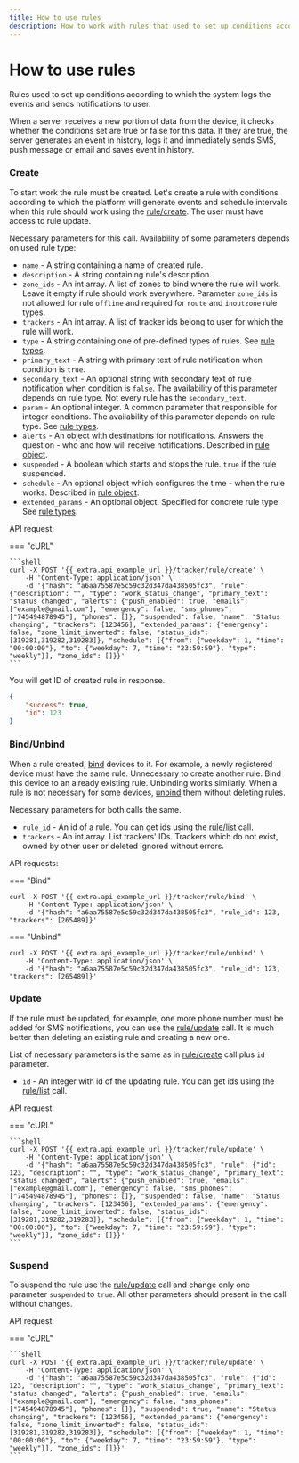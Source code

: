```yaml
---
title: How to use rules
description: How to work with rules that used to set up conditions according to which the system logs the events and sends notifications to user.
---
```


# How to use rules

Rules used to set up conditions according to which the system logs the events and sends notifications to user.

When a server receives a new portion of data from the device, it checks whether the conditions set are true 
or false for this data. If they are true, the server generates an event in history, logs it and immediately sends SMS,
push message or email and saves event in history.
 
### Create

To start work the rule must be created. Let's create a rule with conditions according to which the platform will generate events and schedule intervals when this
 rule should work using the [rule/create](../resources/tracking/tracker/rules/rule.md#create). The user must have access to rule update.

Necessary parameters for this call. Availability of some parameters depends on used rule type:

* `name` - A string containing a name of created rule.
* `description` - A string containing rule's description.
* `zone_ids` - An int array. A list of zones to bind where the rule will work. Leave it empty if rule should work 
everywhere. Parameter `zone_ids` is not allowed for rule `offline` and required for `route` and `inoutzone` rule types.
* `trackers` - An int array. A list of tracker ids belong to user for which the rule will work.
* `type` - A string containing one of pre-defined types of rules. See [rule types](../resources/tracking/tracker/rules/rule_types.md).
* `primary_text` - A string with primary text of rule notification when condition is `true`.
* `secondary_text` - An optional string with secondary text of rule notification when condition is `false`. The availability of 
this parameter depends on rule type. Not every rule has the `secondary_text`.
* `param` - An optional integer. A common parameter that responsible for integer conditions. 
The availability of this parameter depends on rule type. See [rule types](../resources/tracking/tracker/rules/rule_types.md). 
* `alerts` - An object with destinations for notifications. Answers the question - who and how will receive notifications. Described in [rule object](../resources/tracking/tracker/rules/rule.md).
* `suspended` - A boolean which starts and stops the rule. `true` if the rule suspended.
* `schedule` - An optional object which configures the time - when the rule works. Described in [rule object](../resources/tracking/tracker/rules/rule.md).
* `extended_params` - An optional object. Specified for concrete rule type. See [rule types](../resources/tracking/tracker/rules/rule_types.md).

API request:

=== "cURL"

    ```shell
    curl -X POST '{{ extra.api_example_url }}/tracker/rule/create' \
        -H 'Content-Type: application/json' \
        -d '{"hash": "a6aa75587e5c59c32d347da438505fc3", "rule": {"description": "", "type": "work_status_change", "primary_text": "status changed", "alerts": {"push_enabled": true, "emails": ["example@gmail.com"], "emergency": false, "sms_phones": ["745494878945"], "phones": []}, "suspended": false, "name": "Status changing", "trackers": [123456], "extended_params": {"emergency": false, "zone_limit_inverted": false, "status_ids": [319281,319282,319283]}, "schedule": [{"from": {"weekday": 1, "time": "00:00:00"}, "to": {"weekday": 7, "time": "23:59:59"}, "type": "weekly"}], "zone_ids": []}}'
    ```

You will get ID of created rule in response. 

```json
{
    "success": true,
    "id": 123
}
```

### Bind/Unbind

When a rule created, [bind](../resources/tracking/tracker/rules/rule.md#bind) devices to it. For example, a newly registered device must have the same rule. Unnecessary
to create another rule. Bind this device to an already existing rule.
Unbinding works similarly. When a rule is not necessary for some devices, [unbind](../resources/tracking/tracker/rules/rule.md#unbind) them without deleting rules.

Necessary parameters for both calls the same.
 
* `rule_id` - An id of a rule. You can get ids using the [rule/list](../resources/tracking/tracker/rules/rule.md#list) call.
* `trackers` - An int array. List trackers' IDs. Trackers which do not exist, owned by other user or deleted ignored without errors.
 
API requests:
 
=== "Bind"

 ```shell
 curl -X POST '{{ extra.api_example_url }}/tracker/rule/bind' \
     -H 'Content-Type: application/json' \
     -d '{"hash": "a6aa75587e5c59c32d347da438505fc3", "rule_id": 123, "trackers": [265489]}'
 ```

=== "Unbind"

 ```shell
 curl -X POST '{{ extra.api_example_url }}/tracker/rule/unbind' \
     -H 'Content-Type: application/json' \
     -d '{"hash": "a6aa75587e5c59c32d347da438505fc3", "rule_id": 123, "trackers": [265489]}'
 ```

### Update

If the rule must be updated, for example, one more phone number must be added for SMS notifications, you can use the 
[rule/update](../resources/tracking/tracker/rules/rule.md#update) call. It is much better than deleting an existing rule and creating a new one.

List of necessary parameters is the same as in [rule/create](#create) call plus `id` parameter.

* `id` - An integer with id of the updating rule. You can get ids using the [rule/list](../resources/tracking/tracker/rules/rule.md#list) call.

API request:

=== "cURL"

    ```shell
    curl -X POST '{{ extra.api_example_url }}/tracker/rule/update' \
        -H 'Content-Type: application/json' \
        -d '{"hash": "a6aa75587e5c59c32d347da438505fc3", "rule": {"id": 123, "description": "", "type": "work_status_change", "primary_text": "status changed", "alerts": {"push_enabled": true, "emails": ["example@gmail.com"], "emergency": false, "sms_phones": ["745494878945"], "phones": []}, "suspended": false, "name": "Status changing", "trackers": [123456], "extended_params": {"emergency": false, "zone_limit_inverted": false, "status_ids": [319281,319282,319283]}, "schedule": [{"from": {"weekday": 1, "time": "00:00:00"}, "to": {"weekday": 7, "time": "23:59:59"}, "type": "weekly"}], "zone_ids": []}}'
    ```
 
### Suspend

To suspend the rule use the [rule/update](../resources/tracking/tracker/rules/rule.md#update) call and change only one parameter `suspended` to `true`. All other parameters 
should present in the call without changes.
 
API request:

=== "cURL"

    ```shell
    curl -X POST '{{ extra.api_example_url }}/tracker/rule/update' \
        -H 'Content-Type: application/json' \
        -d '{"hash": "a6aa75587e5c59c32d347da438505fc3", "rule": {"id": 123, "description": "", "type": "work_status_change", "primary_text": "status changed", "alerts": {"push_enabled": true, "emails": ["example@gmail.com"], "emergency": false, "sms_phones": ["745494878945"], "phones": []}, "suspended": true, "name": "Status changing", "trackers": [123456], "extended_params": {"emergency": false, "zone_limit_inverted": false, "status_ids": [319281,319282,319283]}, "schedule": [{"from": {"weekday": 1, "time": "00:00:00"}, "to": {"weekday": 7, "time": "23:59:59"}, "type": "weekly"}], "zone_ids": []}}'
    ```